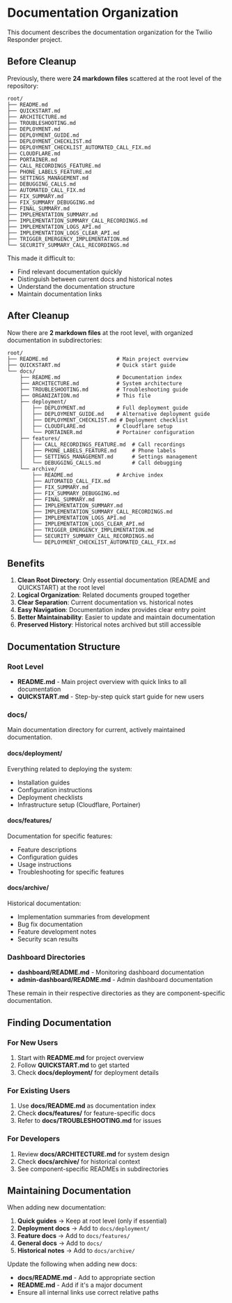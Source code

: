 # Documentation Organization

This document describes the documentation organization for the Twilio Responder project.

## Before Cleanup

Previously, there were **24 markdown files** scattered at the root level of the repository:

```
root/
├── README.md
├── QUICKSTART.md
├── ARCHITECTURE.md
├── TROUBLESHOOTING.md
├── DEPLOYMENT.md
├── DEPLOYMENT_GUIDE.md
├── DEPLOYMENT_CHECKLIST.md
├── DEPLOYMENT_CHECKLIST_AUTOMATED_CALL_FIX.md
├── CLOUDFLARE.md
├── PORTAINER.md
├── CALL_RECORDINGS_FEATURE.md
├── PHONE_LABELS_FEATURE.md
├── SETTINGS_MANAGEMENT.md
├── DEBUGGING_CALLS.md
├── AUTOMATED_CALL_FIX.md
├── FIX_SUMMARY.md
├── FIX_SUMMARY_DEBUGGING.md
├── FINAL_SUMMARY.md
├── IMPLEMENTATION_SUMMARY.md
├── IMPLEMENTATION_SUMMARY_CALL_RECORDINGS.md
├── IMPLEMENTATION_LOGS_API.md
├── IMPLEMENTATION_LOGS_CLEAR_API.md
├── TRIGGER_EMERGENCY_IMPLEMENTATION.md
└── SECURITY_SUMMARY_CALL_RECORDINGS.md
```

This made it difficult to:
- Find relevant documentation quickly
- Distinguish between current docs and historical notes
- Understand the documentation structure
- Maintain documentation links

## After Cleanup

Now there are **2 markdown files** at the root level, with organized documentation in subdirectories:

```
root/
├── README.md                      # Main project overview
├── QUICKSTART.md                  # Quick start guide
└── docs/
    ├── README.md                  # Documentation index
    ├── ARCHITECTURE.md            # System architecture
    ├── TROUBLESHOOTING.md         # Troubleshooting guide
    ├── ORGANIZATION.md            # This file
    ├── deployment/
    │   ├── DEPLOYMENT.md          # Full deployment guide
    │   ├── DEPLOYMENT_GUIDE.md    # Alternative deployment guide
    │   ├── DEPLOYMENT_CHECKLIST.md # Deployment checklist
    │   ├── CLOUDFLARE.md          # Cloudflare setup
    │   └── PORTAINER.md           # Portainer configuration
    ├── features/
    │   ├── CALL_RECORDINGS_FEATURE.md  # Call recordings
    │   ├── PHONE_LABELS_FEATURE.md     # Phone labels
    │   ├── SETTINGS_MANAGEMENT.md      # Settings management
    │   └── DEBUGGING_CALLS.md          # Call debugging
    └── archive/
        ├── README.md              # Archive index
        ├── AUTOMATED_CALL_FIX.md
        ├── FIX_SUMMARY.md
        ├── FIX_SUMMARY_DEBUGGING.md
        ├── FINAL_SUMMARY.md
        ├── IMPLEMENTATION_SUMMARY.md
        ├── IMPLEMENTATION_SUMMARY_CALL_RECORDINGS.md
        ├── IMPLEMENTATION_LOGS_API.md
        ├── IMPLEMENTATION_LOGS_CLEAR_API.md
        ├── TRIGGER_EMERGENCY_IMPLEMENTATION.md
        ├── SECURITY_SUMMARY_CALL_RECORDINGS.md
        └── DEPLOYMENT_CHECKLIST_AUTOMATED_CALL_FIX.md
```

## Benefits

1. **Clean Root Directory**: Only essential documentation (README and QUICKSTART) at the root level
2. **Logical Organization**: Related documents grouped together
3. **Clear Separation**: Current documentation vs. historical notes
4. **Easy Navigation**: Documentation index provides clear entry point
5. **Better Maintainability**: Easier to update and maintain documentation
6. **Preserved History**: Historical notes archived but still accessible

## Documentation Structure

### Root Level
- **README.md** - Main project overview with quick links to all documentation
- **QUICKSTART.md** - Step-by-step quick start guide for new users

### docs/
Main documentation directory for current, actively maintained documentation.

#### docs/deployment/
Everything related to deploying the system:
- Installation guides
- Configuration instructions
- Deployment checklists
- Infrastructure setup (Cloudflare, Portainer)

#### docs/features/
Documentation for specific features:
- Feature descriptions
- Configuration guides
- Usage instructions
- Troubleshooting for specific features

#### docs/archive/
Historical documentation:
- Implementation summaries from development
- Bug fix documentation
- Feature development notes
- Security scan results

### Dashboard Directories
- **dashboard/README.md** - Monitoring dashboard documentation
- **admin-dashboard/README.md** - Admin dashboard documentation

These remain in their respective directories as they are component-specific documentation.

## Finding Documentation

### For New Users
1. Start with **README.md** for project overview
2. Follow **QUICKSTART.md** to get started
3. Check **docs/deployment/** for deployment details

### For Existing Users
1. Use **docs/README.md** as documentation index
2. Check **docs/features/** for feature-specific docs
3. Refer to **docs/TROUBLESHOOTING.md** for issues

### For Developers
1. Review **docs/ARCHITECTURE.md** for system design
2. Check **docs/archive/** for historical context
3. See component-specific READMEs in subdirectories

## Maintaining Documentation

When adding new documentation:

1. **Quick guides** → Keep at root level (only if essential)
2. **Deployment docs** → Add to `docs/deployment/`
3. **Feature docs** → Add to `docs/features/`
4. **General docs** → Add to `docs/`
5. **Historical notes** → Add to `docs/archive/`

Update the following when adding new docs:
- **docs/README.md** - Add to appropriate section
- **README.md** - Add if it's a major document
- Ensure all internal links use correct relative paths
